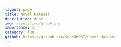 ```yaml
---
layout: page
title: Novel Dataset
description: desc
img: assets/img/graph.png
importance: 1
category: fun
github: https://github.com/shaido987/novel-dataset
---
```

